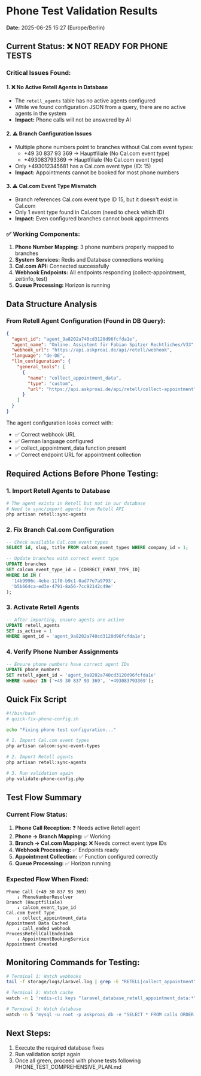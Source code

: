 # Phone Test Validation Results
**Date:** 2025-06-25 15:27 (Europe/Berlin)

## Current Status: ❌ NOT READY FOR PHONE TESTS

### Critical Issues Found:

#### 1. ❌ No Active Retell Agents in Database
- The `retell_agents` table has no active agents configured
- While we found configuration JSON from a query, there are no active agents in the system
- **Impact:** Phone calls will not be answered by AI

#### 2. ⚠️ Branch Configuration Issues
- Multiple phone numbers point to branches without Cal.com event types:
  - +49 30 837 93 369 → Hauptfiliale (No Cal.com event type)
  - +493083793369 → Hauptfiliale (No Cal.com event type)
- Only +493012345681 has a Cal.com event type (ID: 15)
- **Impact:** Appointments cannot be booked for most phone numbers

#### 3. ⚠️ Cal.com Event Type Mismatch
- Branch references Cal.com event type ID 15, but it doesn't exist in Cal.com
- Only 1 event type found in Cal.com (need to check which ID)
- **Impact:** Even configured branches cannot book appointments

### ✅ Working Components:
1. **Phone Number Mapping:** 3 phone numbers properly mapped to branches
2. **System Services:** Redis and Database connections working
3. **Cal.com API:** Connected successfully
4. **Webhook Endpoints:** All endpoints responding (collect-appointment, zeitinfo, test)
5. **Queue Processing:** Horizon is running

## Data Structure Analysis

### From Retell Agent Configuration (Found in DB Query):
```json
{
  "agent_id": "agent_9a8202a740cd3120d96fcfda1e",
  "agent_name": "Online: Assistent für Fabian Spitzer Rechtliches/V33",
  "webhook_url": "https://api.askproai.de/api/retell/webhook",
  "language": "de-DE",
  "llm_configuration": {
    "general_tools": [
      {
        "name": "collect_appointment_data",
        "type": "custom",
        "url": "https://api.askproai.de/api/retell/collect-appointment"
      }
    ]
  }
}
```

The agent configuration looks correct with:
- ✅ Correct webhook URL
- ✅ German language configured
- ✅ collect_appointment_data function present
- ✅ Correct endpoint URL for appointment collection

## Required Actions Before Phone Testing:

### 1. Import Retell Agents to Database
```bash
# The agent exists in Retell but not in our database
# Need to sync/import agents from Retell API
php artisan retell:sync-agents
```

### 2. Fix Branch Cal.com Configuration
```sql
-- Check available Cal.com event types
SELECT id, slug, title FROM calcom_event_types WHERE company_id = 1;

-- Update branches with correct event type
UPDATE branches 
SET calcom_event_type_id = [CORRECT_EVENT_TYPE_ID] 
WHERE id IN (
  '14b9996c-4ebe-11f0-b9c1-0ad77e7a9793',
  'b5b664ca-ed3e-4791-8a56-7cc92142c49e'
);
```

### 3. Activate Retell Agents
```sql
-- After importing, ensure agents are active
UPDATE retell_agents 
SET is_active = 1 
WHERE agent_id = 'agent_9a8202a740cd3120d96fcfda1e';
```

### 4. Verify Phone Number Assignments
```sql
-- Ensure phone numbers have correct agent IDs
UPDATE phone_numbers 
SET retell_agent_id = 'agent_9a8202a740cd3120d96fcfda1e' 
WHERE number IN ('+49 30 837 93 369', '+493083793369');
```

## Quick Fix Script
```bash
#!/bin/bash
# quick-fix-phone-config.sh

echo "Fixing phone test configuration..."

# 1. Import Cal.com event types
php artisan calcom:sync-event-types

# 2. Import Retell agents
php artisan retell:sync-agents

# 3. Run validation again
php validate-phone-config.php
```

## Test Flow Summary

### Current Flow Status:
1. **Phone Call Reception:** ❓ Needs active Retell agent
2. **Phone → Branch Mapping:** ✅ Working
3. **Branch → Cal.com Mapping:** ❌ Needs correct event type IDs
4. **Webhook Processing:** ✅ Endpoints ready
5. **Appointment Collection:** ✅ Function configured correctly
6. **Queue Processing:** ✅ Horizon running

### Expected Flow When Fixed:
```
Phone Call (+49 30 837 93 369)
    ↓ PhoneNumberResolver
Branch (Hauptfiliale) 
    ↓ calcom_event_type_id
Cal.com Event Type
    ↓ collect_appointment_data
Appointment Data Cached
    ↓ call_ended webhook
ProcessRetellCallEndedJob
    ↓ AppointmentBookingService
Appointment Created
```

## Monitoring Commands for Testing:
```bash
# Terminal 1: Watch webhooks
tail -f storage/logs/laravel.log | grep -E "RETELL|collect_appointment"

# Terminal 2: Watch cache
watch -n 1 'redis-cli keys "laravel_database_retell_appointment_data:*"'

# Terminal 3: Watch database
watch -n 5 'mysql -u root -p askproai_db -e "SELECT * FROM calls ORDER BY created_at DESC LIMIT 3"'
```

## Next Steps:
1. Execute the required database fixes
2. Run validation script again
3. Once all green, proceed with phone tests following PHONE_TEST_COMPREHENSIVE_PLAN.md